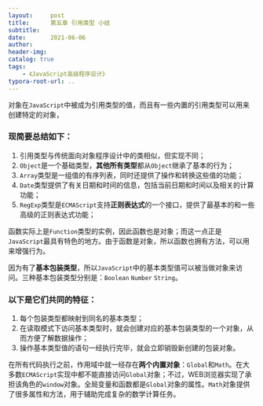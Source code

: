 ```yaml
---
layout:     post
title:      第五章 引用类型 小结
subtitle:  
date:       2021-06-06
author:     
header-img: 
catalog: true
tags:
    - 《JavaScript高级程序设计》
typora-root-url: ..
---
```


​    对象在`JavaScript`中被成为引用类型的值，而且有一些内置的引用类型可以用来创建特定的对象，

### 现简要总结如下：

1. 引用类型与传统面向对象程序设计中的类相似，但实现不同；
2. `Object`是一个基础类型，**其他所有类型**都从`Object`继承了基本的行为；
3. `Array`类型是一组值的有序列表，同时还提供了操作和转换这些值的功能；
4. `Date`类型提供了有关日期和时间的信息，包括当前日期和时间以及相关的计算功能；
5. `RegExp`类型是`ECMAScript`支持**正则表达式**的一个接口，提供了最基本的和一些高级的正则表达式功能；

​    函数实际上是`Function`类型的实例，因此函数也是对象；而这一点正是`JavaScript`最具有特色的地方。由于函数是对象，所以函数也拥有方法，可以用来增强行为。

​    因为有了**基本包装类型**，所以`JavaScript`中的基本类型值可以被当做对象来访问。三种基本包装类型分别是：`Boolean` `Number` `String`。

### 以下是它们共同的特征：

1. 每个包装类型都映射到同名的基本类型；
2. 在读取模式下访问基本类型时，就会创建对应的基本包装类型的一个对象，从而方便了解数据操作；
3. 操作基本类型值的语句一经执行完毕，就会立即销毁新创建的包装对象。

​    在所有代码执行之前，作用域中就一经存在**两个内置对象**：`Global`和`Math`。在大多数`ECMAScript`实现中都不能直接访问`Global`对象；不过，WEB浏览器实现了承担该角色的`window`对象。全局变量和函数都是`Global`对象的属性。`Math`对象提供了很多属性和方法，用于辅助完成复杂的数学计算任务。